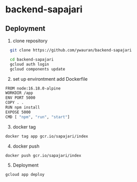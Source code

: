 # backend-sapajari

## Deployment

1. clone repository

```bash
  git clone https://github.com/ywauran/backend-sapajari

  cd backend-sapajari
  gcloud auth login
  gcloud components update
```

2. set up environtment
add Dockerfile

```bash
FROM node:16.18.0-alpine
WORKDIR /app
ENV PORT 5000
COPY . .
RUN npm install
EXPOSE 5000
CMD [ "npm", "run", "start"]
```

3. docker tag

```bash
docker tag app gcr.io/sapajari/index
```
4. docker push
```bash
docker push gcr.io/sapajari/index
```

5. Deployment
```bash
gcloud app deploy
```

